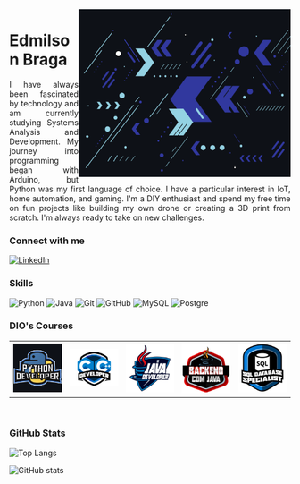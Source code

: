 <img align="right" alt="Developer vector created by storyset - www.freepik.com" height="300" src="https://github.com/d1000so/d1000so/blob/main/fundo.png">

<h1>
    <!--<a href="https://elidianaandrade.github.io/">
     <img align="center" alt="" width="36px" src="C:\Users\edmil\Documents\MAPA\Design\img\Untitled.bmp"></a>-->
    <span>Edmilson Braga</span>
</h1>

<p align="justify">I have always been fascinated by technology and am currently studying Systems Analysis and Development. My journey into programming began with Arduino, but Python was my first language of choice. I have a particular interest in IoT, home automation, and gaming. I'm a DIY enthusiast and spend my free time on fun projects like building my own drone or creating a 3D print from scratch. I'm always ready to take on new challenges.
<br>

<h3 align="left">Connect with me</h3>

[![LinkedIn](https://img.shields.io/static/v1?message=LINKEDIN&logo=linkedin&labelColor=5c5c5c&color=1182c3&logoColor=white&label=%20&style=plastic)](https://www.linkedin.com/in/edmilson-braga-9b19aa255/)
<br>

<h3 align="left">Skills</h3>

![Python](https://img.shields.io/static/v1?message=Python&logo=python&labelColor=5c5c5c&color=1182c3&logoColor=yellow&label=%20&style=plastic)
![Java](https://img.shields.io/static/v1?message=JAVA&logo=openJDK&labelColor=5c5c5c&color=1182c3&logoColor=orange&label=%20&style=plastic)
![Git](https://img.shields.io/static/v1?message=Git&logo=git&labelColor=5c5c5c&color=1182c3&logoColor=red&label=%20&style=plastic)
![GitHub](https://img.shields.io/static/v1?message=GitHub&logo=github&labelColor=5c5c5c&color=1182c3&logoColor=white&label=%20&style=plastic)
![MySQL](https://img.shields.io/static/v1?message=MySQL&logo=MySQL&labelColor=5c5c5c&color=1182c3&logoColor=white&label=%20&style=plastic)
![Postgre](https://img.shields.io/static/v1?message=PostegreSQL&logo=postgresql&labelColor=5c5c5c&color=1182c3&logoColor=white&label=%20&style=plastic)
<br>

<h3 align="left">DIO's Courses</h3>
<table>
  <tr>
    <td align="center">
      <img src="https://github.com/d1000so/trilha-python-dio/blob/main/python-developer.png" width="140" alt="Python Developer Image 1">
    </td>
    <td align="center">
      <img src="https://github.com/d1000so/trilha-python-dio/blob/main/c.png" width="140" alt="Python Developer Image 2">
    </td>
    <td align="center">
      <img src="https://github.com/d1000so/trilha-python-dio/blob/main/java.png" width="140" alt="Python Developer Image 2">
    </td>
    <td align="center">
      <img src="https://github.com/d1000so/trilha-python-dio/blob/main/back.png" width="140" alt="Python Developer Image 2">
    </td>
    <td align="center">
      <img src="https://github.com/d1000so/trilha-python-dio/blob/main/sql.png" width="140" alt="Python Developer Image 2">
    </td>
  </tr>
</table>
<br>

<h3 align="left">GitHub Stats</h3>

![Top Langs](https://github-readme-stats-git-masterrstaa-rickstaa.vercel.app/api/top-langs/?username=d1000so&layout=compact&bg_color=000&border_color=444444&title_color=30AADC&text_color=FFF)

![GitHub stats](https://github-readme-stats-git-masterrstaa-rickstaa.vercel.app/api?username=d1000so&hide_title=true&show_icons=true&include_all_commits=false&count_private=true&line_height=25&hide=issues&bg_color=000&title_color=30AADC&text_color=FFF&border_radius=3&border_color=444444&icon_color=30AADC&theme=jolly)
